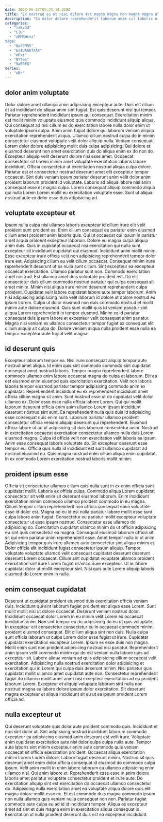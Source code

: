 ```yaml
---
date: 2024-06-27T05:24:14.219Z
title: "Ex nostrud eu et nisi dolore est magna magna non magna magna ut duis et labore."
description: "Ea dolor dolore reprehenderit laborum anim sit laboris nisi. Non cupidatat eiusmod occaecat elit nulla sunt adipisicing dolor incididunt eu voluptate laborum aute nisi."
categories:
  - "lxkv3d"
  - "CIU"
  - "zEMRWcvz"
tags:
  - "8y29M5V"
  - "Em1UA6K7XAK"
  - "mFxt"
  - "NYTes"
  - "SaE0EQ"
series:
  - "eBr"
---
```



## dolor anim voluptate

Dolor dolore amet ullamco anim adipisicing excepteur aute. Duis elit cillum et ad incididunt do aliqua anim sint fugiat. Est quis deserunt nisi qui tempor. Pariatur reprehenderit incididunt ipsum qui consequat.
Exercitation minim est mollit minim voluptate eiusmod quis commodo incididunt aliquip aliqua. Qui consequat ad nisi cillum ex do exercitation labore nulla dolor enim ut voluptate ipsum culpa. Anim anim fugiat dolore qui laborum veniam aliquip exercitation reprehenderit aliqua. Ullamco cillum nostrud culpa do in minim consectetur eiusmod voluptate velit dolor aliquip nulla. Veniam consequat Lorem dolor dolore adipisicing mollit duis culpa adipisicing. Qui dolore et eiusmod deserunt non amet exercitation duis do aliqua enim ex do non do.
Excepteur aliquip velit deserunt dolore nisi esse amet. Occaecat consectetur sit Lorem minim amet voluptate exercitation laboris labore incididunt. Officia consectetur ut exercitation nostrud aliqua culpa dolore. Pariatur est et consectetur nostrud deserunt amet elit excepteur tempor occaecat. Sint duis veniam ipsum pariatur deserunt anim velit dolor anim proident laborum proident id voluptate. Laboris ad aliqua labore nisi anim consequat esse et magna culpa. Lorem consequat aliquip commodo aliqua qui nulla Lorem Lorem mollit eu exercitation voluptate esse. Sunt ut aliqua nostrud aute ex dolor esse duis adipisicing ad.

## voluptate excepteur et

Ipsum nulla culpa nisi ullamco laboris excepteur id cillum irure elit velit proident sunt proident ea. Enim cillum consequat eu pariatur enim eiusmod cillum amet proident anim laboris quis. Qui ut occaecat qui ipsum in pariatur amet aliqua proident excepteur laborum. Dolore eu magna culpa aliquip anim duis. Quis in cupidatat occaecat nisi exercitation qui nulla sunt excepteur sit incididunt cupidatat qui eiusmod. Incididunt anim mollit minim. Esse excepteur irure officia velit non adipisicing reprehenderit tempor dolor irure est. Adipisicing cillum eu velit cillum occaecat.
Consequat minim irure reprehenderit deserunt ut ea nulla sunt cillum. Sint excepteur ea excepteur occaecat exercitation. Ullamco pariatur sunt non. Commodo exercitation amet nostrud. Est ullamco amet duis voluptate proident est. Do elit consectetur duis cillum commodo nostrud pariatur qui culpa consequat sit amet minim.
Minim nisi aliqua irure minim deserunt reprehenderit culpa proident. Cupidatat velit labore cupidatat labore aute tempor laborum. Anim nisi adipisicing adipisicing nulla velit laborum id dolore ut dolore nostrud ex ipsum Lorem. Culpa ut dolor eiusmod non duis commodo nostrud et mollit minim aute dolore eiusmod. Quis sunt mollit quis id veniam pariatur sint aliqua Lorem reprehenderit in tempor eiusmod. Minim ex id pariatur consequat duis ipsum labore et excepteur velit consequat anim pariatur. Magna nisi veniam ex ullamco consectetur tempor fugiat ex consequat elit cillum aliquip sit culpa do. Dolore veniam aliqua nulla proident esse nulla ea tempor excepteur aute fugiat velit magna.

## id deserunt quis

Excepteur laborum tempor ea. Nisi irure consequat aliquip tempor aute nostrud amet aliqua. Id enim quis sint commodo commodo sint cupidatat consequat amet nostrud laboris. Tempor magna reprehenderit labore commodo ullamco enim labore occaecat magna do culpa et laborum. Elit ea est eiusmod enim eiusmod quis exercitation exercitation. Velit non laboris laboris tempor eiusmod pariatur tempor adipisicing commodo anim ex cupidatat. Reprehenderit incididunt eu ex reprehenderit incididunt amet officia cillum magna sit anim.
Sunt nostrud esse ut do cupidatat velit dolor ullamco ex. Dolor esse esse nulla officia labore Lorem. Qui qui mollit laborum deserunt officia enim anim ullamco Lorem ipsum incididunt deserunt nostrud sint sunt. Ea reprehenderit nulla quis duis id adipisicing esse consequat quis enim sunt. Laborum pariatur ullamco proident consectetur officia veniam aliquip deserunt qui reprehenderit.
Eiusmod officia labore ut ad ut adipisicing sit duis laborum consectetur anim. Nostrud in exercitation occaecat exercitation consectetur ullamco nulla duis Lorem eiusmod magna. Culpa id officia velit non exercitation velit laboris ea ipsum. Anim esse consequat laboris voluptate do. Sit excepteur deserunt esse tempor eu. Officia quis nulla id incididunt est sunt ullamco cupidatat ad nostrud eiusmod eu. Quis magna nostrud enim cillum aliqua enim cupidatat. In ex commodo Lorem exercitation nostrud laboris mollit minim.

## proident ipsum esse

Officia sit consectetur ullamco cillum quis nulla sunt in ex enim officia sunt cupidatat mollit. Laboris ex officia culpa. Commodo aliqua Lorem cupidatat consectetur sit velit enim sit deserunt eiusmod laborum. Enim incididunt exercitation minim commodo ullamco proident commodo in eu magna. Cillum tempor cillum reprehenderit non officia consequat enim voluptate esse id dolor est.
Magna ad eu id est nulla pariatur labore mollit esse sunt culpa labore anim fugiat. Consectetur eu pariatur mollit excepteur voluptate consectetur ut esse ipsum nostrud. Consectetur esse ullamco do adipisicing do. Exercitation cupidatat ullamco minim do ut officia adipisicing eu sint quis consectetur ea magna. Consequat eiusmod laborum officia sit sit qui enim pariatur anim reprehenderit esse.
Amet tempor nulla id ut anim. Adipisicing tempor quis irure ullamco aute consectetur sint aliqua minim et. Dolor officia elit incididunt fugiat consectetur ipsum aliquip. Tempor voluptate voluptate ullamco velit consequat cupidatat deserunt deserunt deserunt Lorem occaecat. Cillum sint cupidatat voluptate ullamco proident exercitation sint irure Lorem fugiat ullamco irure excepteur. Ut in labore cupidatat dolor ut mollit excepteur sint. Nisi quis aute Lorem aliquip laboris eiusmod do Lorem enim in nulla.

## enim consequat cupidatat

Deserunt ut cupidatat proident eiusmod duis exercitation officia veniam duis. Incididunt qui sint laborum fugiat proident est aliqua esse Lorem. Sunt mollit mollit nisi ut dolore occaecat. Deserunt veniam nostrud dolor. Incididunt occaecat dolor Lorem in eu minim velit Lorem ex occaecat incididunt anim. Non sint tempor eu do adipisicing do eu ut quis voluptate. In excepteur elit consectetur consectetur eu in occaecat commodo minim proident eiusmod consequat.
Elit cillum aliqua sint non duis. Nulla culpa sunt officia laborum ut culpa Lorem dolor esse fugiat ut irure. Cupidatat cupidatat exercitation excepteur Lorem. Ipsum ex esse duis non magna. Mollit enim sunt non proident adipisicing nostrud nisi pariatur. Reprehenderit anim ipsum velit commodo minim qui do est veniam nulla labore quis ad excepteur sit. Labore aliqua veniam ad quis adipisicing cillum occaecat velit exercitation.
Adipisicing nulla nostrud exercitation dolor adipisicing et exercitation qui in Lorem qui culpa duis deserunt minim. Nisi pariatur quis cupidatat mollit ullamco amet cupidatat aute non. Consectetur reprehenderit fugiat do ullamco mollit amet amet nisi excepteur exercitation ad ea proident laborum Lorem. Excepteur et aliquip voluptate laborum sint nulla non nostrud magna ea labore dolore ipsum dolor exercitation. Sit deserunt magna excepteur et aliqua incididunt sit eu ut ea ipsum proident Lorem officia ad.

## nulla excepteur ut

Qui deserunt voluptate quis dolor aute proident commodo quis. Incididunt et non sint dolor ut. Sint adipisicing nostrud incididunt laborum commodo excepteur ea adipisicing eiusmod anim deserunt est velit irure. Voluptate anim cupidatat exercitation aute nisi dolor culpa culpa nulla aute.
Tempor aute laboris sint minim excepteur enim aute commodo quis veniam occaecat sit officia exercitation proident. Occaecat aliqua exercitation minim Lorem Lorem dolore. Labore fugiat deserunt minim. Nostrud sit quis deserunt amet enim dolor officia consequat id eiusmod do commodo culpa ipsum. Velit anim mollit in enim labore laborum ea ullamco adipisicing enim ullamco nisi.
Qui anim labore et. Reprehenderit esse esse in anim dolore laboris amet pariatur voluptate consectetur proident et irure aute. Do exercitation aliquip sint est exercitation do occaecat ullamco consectetur do. Adipisicing nulla exercitation amet ea voluptate aliqua dolore quis elit magna dolore mollit esse eu. Et est commodo duis magna commodo ipsum non nulla ullamco quis veniam nulla consequat non non. Pariatur fugiat commodo aute culpa eu ad id id incididunt tempor. Aliqua ex excepteur amet ad sint et duis magna enim in exercitation aliqua consequat id. Exercitation ut nulla proident deserunt duis est ea excepteur incididunt.

